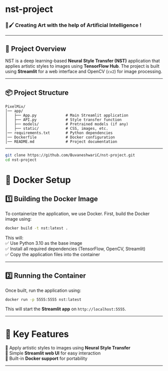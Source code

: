 # nst-project

### 🎨🖌 Creating Art with the help of Artificial Intelligence !
---

## **📝 Project Overview**  
NST is a deep learning-based **Neural Style Transfer (NST)** application that applies artistic styles to images using **TensorFlow Hub**. The project is built using **Streamlit** for a web interface and OpenCV (`cv2`) for image processing.  

---

## **📦 Project Structure**  
```
PixelMix/
│── app/
│   ├── App.py             # Main Streamlit application
│   ├── API.py             # Style transfer function
│   ├── models/            # Pretrained models (if any)
│   ├── static/            # CSS, images, etc.
│── requirements.txt       # Python dependencies
│── Dockerfile             # Docker configuration
│── README.md              # Project documentation
```

---

```sh
git clone https://github.com/BuvaneshwariC/nst-project.git
cd nst-project
```

# **🐳 Docker Setup**  

## **1️⃣ Building the Docker Image**  
To containerize the application, we use Docker. First, build the Docker image using:  

```sh
docker build -t nst:latest .
```

This will:  
✅ Use Python 3.10 as the base image  
✅ Install all required dependencies (TensorFlow, OpenCV, Streamlit)  
✅ Copy the application files into the container  

---

## **2️⃣ Running the Container**  
Once built, run the application using:  

```sh
docker run -p 5555:5555 nst:latest
```

This will start the **Streamlit app** on `http://localhost:5555`.

---

# **🚀 Key Features**  
🔹 Apply artistic styles to images using **Neural Style Transfer**  
🔹 Simple **Streamlit web UI** for easy interaction  
🔹 Built-in **Docker support** for portability  

---
